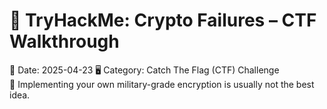 # 🔐 TryHackMe: Crypto Failures – CTF Walkthrough

📅 Date: 2025-04-23
🖥️ Category: Catch The Flag (CTF) Challenge  
🎯 Implementing your own military-grade encryption is usually not the best idea.

